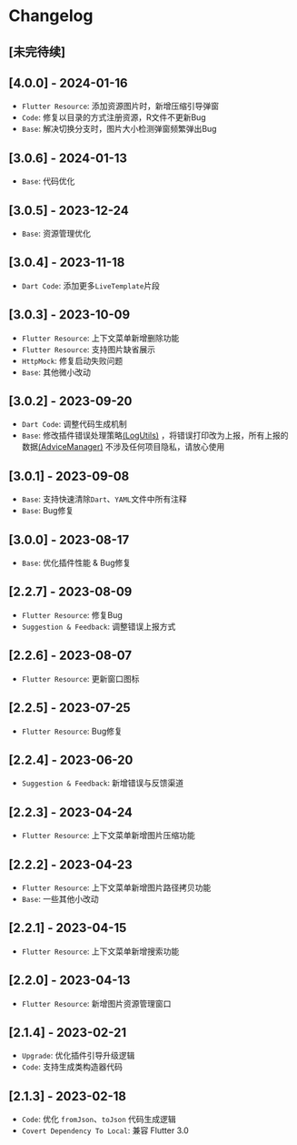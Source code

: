# Changelog

## [未完待续]

###

## [4.0.0] - 2024-01-16

- `Flutter Resource`: 添加资源图片时，新增压缩引导弹窗
- `Code`: 修复以目录的方式注册资源，R文件不更新Bug
- `Base`: 解决切换分支时，图片大小检测弹窗频繁弹出Bug

## [3.0.6] - 2024-01-13

- `Base`: 代码优化

## [3.0.5] - 2023-12-24

- `Base`: 资源管理优化

## [3.0.4] - 2023-11-18

- `Dart Code`: 添加更多`LiveTemplate`片段

## [3.0.3] - 2023-10-09

- `Flutter Resource`: 上下文菜单新增删除功能
- `Flutter Resource`: 支持图片缺省展示
- `HttpMock`: 修复启动失败问题
- `Base`: 其他微小改动

## [3.0.2] - 2023-09-20

- `Dart Code`: 调整代码生成机制
- `Base`:
  修改插件错误处理策略[(LogUtils)](https://github.com/YangLang116/iFlutter/blob/main/src/main/java/com/xtu/plugin/flutter/utils/LogUtils.java)
  ，将错误打印改为上报，所有上报的数据[(AdviceManager)](https://github.com/YangLang116/iFlutter/blob/main/src/main/java/com/xtu/plugin/flutter/advice/AdviceManager.java)
  不涉及任何项目隐私，请放心使用

## [3.0.1] - 2023-09-08

- `Base`: 支持快速清除`Dart`、`YAML`文件中所有注释
- `Base`: Bug修复

## [3.0.0] - 2023-08-17

- `Base`: 优化插件性能 & Bug修复

## [2.2.7] - 2023-08-09

- `Flutter Resource`: 修复Bug
- `Suggestion & Feedback`: 调整错误上报方式

## [2.2.6] - 2023-08-07

- `Flutter Resource`: 更新窗口图标

## [2.2.5] - 2023-07-25

- `Flutter Resource`: Bug修复

## [2.2.4] - 2023-06-20

- `Suggestion & Feedback`: 新增错误与反馈渠道

## [2.2.3] - 2023-04-24

- `Flutter Resource`: 上下文菜单新增图片压缩功能

## [2.2.2] - 2023-04-23

- `Flutter Resource`: 上下文菜单新增图片路径拷贝功能
- `Base`: 一些其他小改动

## [2.2.1] - 2023-04-15

- `Flutter Resource`: 上下文菜单新增搜索功能

## [2.2.0] - 2023-04-13

- `Flutter Resource`: 新增图片资源管理窗口

## [2.1.4] - 2023-02-21

- `Upgrade`: 优化插件引导升级逻辑
- `Code`: 支持生成类构造器代码

## [2.1.3] - 2023-02-18

- `Code`: 优化 `fromJson`、`toJson` 代码生成逻辑
- `Covert Dependency To Local`: 兼容 Flutter 3.0